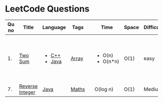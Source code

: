 # LeetCode Questions

| Qu no | Title       |  Language   | Tags |      | Time   | Space  | Difficulty  |     | Approach    | 
| --    | ----------- | ----------- | ---  | ---- | -----  |  ---   | ----------- | --- | ----------- |
| 1.     | [Two Sum](https://leetcode.com/problems/two-sum)      |  <ul><li>[C++](https://github.com/Rikhldr0267/Code-Insight/blob/main/Leetcode/Arrays/C%2B%2B/two%20sum.cpp)</li><li>[Java](https://github.com/Rikhldr0267/Code-Insight/blob/main/Leetcode/Arrays/java/two%20sum.java)</li> </ul> | [Array](https://github.com/C-a-thing/Code-Insight/blob/main/Topic/Array.md) |  |<ul><li>O(n)</li><li>O(n*n)</li> </ul> |O(1)|easy|  |<ul><li><ol><li>Hashing</li><li>map</li> </ol></li><li><ol><li>Brute Force</li> </ol></li> </ul>|
| 7.     | [Reverse Integer](https://leetcode.com/problems/reverse-integer/)       | [Java](https://github.com/Rikhldr0267/Code-Insight/blob/main/Leetcode/Maths/java/Reverse%20Integer.java) | [Maths](https://github.com/Rikhldr0267/Code-Insight/blob/main/Topic/Maths.md) |  |  O(log n)       | O(1)        | Medium       |  |     |


 



